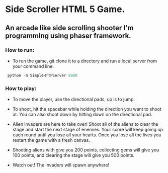 # Side Scroller HTML 5 Game.


## An arcade like side scrolling shooter I'm programming using phaser framework.

### How to run:

* To run the game, git clone it to a directory and run a local server from your command line.
```python
 python -m SimpleHTTPServer 8080
```
### How to play:

* To move the player, use the directional pads, up is to jump.

* To shoot, hit the spacebar while holding the direction you want to shoot at. You can also shoot down by hitting down on the directional pad.

* Alien invaders are here to take over! Shoot all of the aliens to clear the stage and start the next stage of enemies. Your score will keep going up each round until you lose all your hearts. Once you lose all the lives you restart the game with a fresh canvas.

* Shooting aliens with give you 200 points, collecting gems will give you 100 points, and clearing the stage will give you 500 points.

* Watch out! The invaders will spawn anywhere!
